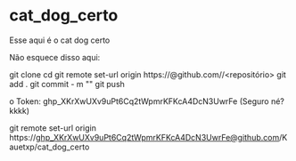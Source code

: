 # cat_dog_certo
Esse aqui é o cat dog certo



Não esquece disso aqui:

git clone
cd <pasta>
git remote set-url origin https://<token>@github.com/<usuario>/<repositório>
git add .
git commit - m ""
git push



o Token: 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  (Seguro né? kkkk)


git remote set-url origin https://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@github.com/Kauetxp/cat_dog_certo
